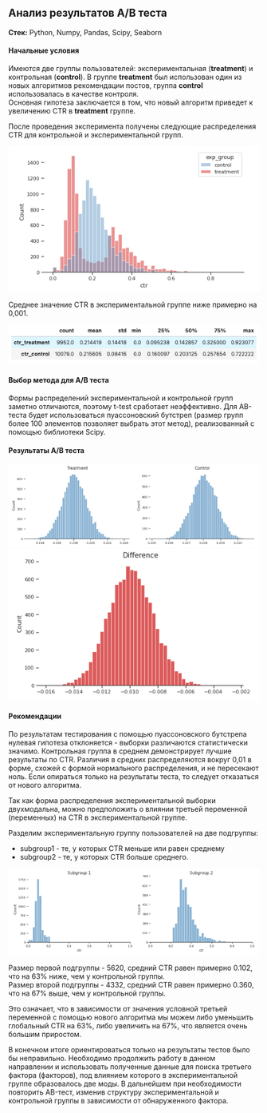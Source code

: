 ## Анализ результатов A/B теста

**Стек:** Python, Numpy, Pandas, Scipy, Seaborn

#### Начальные условия

Имеются две группы пользователей: экспериментальная (**treatment**) и контрольная (**control**).
В группе **treatment** был использован один из новых алгоритмов рекомендации постов, группа **control** использовалась в качестве контроля. <br>
Основная гипотеза заключается в том, что новый алгоритм приведет к увеличению CTR в **treatment** группе.

После проведения эксперимента получены следующие распределения CTR для контрольной и экспериментальной групп.

<img src='images/scr1.png'>

Среднее значение CTR в экспериментальной группе ниже примерно на 0,001.

<img src='images/scr2.png'>

#### Выбор метода для A/B теста
Формы распределений экспериментальной и контрольной групп заметно отличаются, поэтому t-test сработает неэффективно. Для AB-теста будет использоваться пуассоновский бутстреп (размер групп более 100 элементов позволяет выбрать этот метод), реализованный с помощью библиотеки Scipy. 

#### Результаты A/B теста

<img src='images/scr3.png'>

<img src='images/scr4.png'>

#### Рекомендации

По результатам тестирования с помощью пуассоновского бутстрепа нулевая гипотеза отклоняется - выборки различаются статистически значимо. Контрольная группа в среднем демонстрирует лучшие результаты по CTR. Различия в средних распределяются вокруг 0,01 в форме, схожей с формой нормального распределения, и не пересекают ноль. Если опираться только на результаты теста, то следует отказаться от нового алгоритма.

Так как форма распределения экспериментальной выборки двухмодальна, можно предположить о влиянии третьей переменной (переменных) на CTR в экспериментальной группе.

Разделим экспериментальную группу пользователей на две подгруппы:
- subgroup1 - те, у которых CTR меньше или равен среднему 
- subgroup2 - те, у которых CTR больше среднего. <br>

<img src='images/scr5.png'>

Размер первой подгруппы - 5620, средний CTR равен примерно 0.102, что на 63% ниже, чем у контрольной группы. <br>
Размер второй подгруппы - 4332, средний CTR равен примерно 0.360, что на 67% выше, чем у контрольной группы. <br>

Это означает, что в зависимости от значения условной третьей переменной с помощью нового алгоритма мы можем либо уменьшить глобальный CTR на 63%, либо увеличить на 67%, что является очень большим приростом. 

В конечном итоге ориентироваться только на результаты тестов было бы неправильно. Необходимо продолжить работу в данном направлении и использовать полученные данные для поиска третьего фактора (факторов), под влиянием которого в экспериментальной группе образовалось две моды. В дальнейшем при необходимости повторить AB-тест, изменив структуру экспериментальной и контрольной группы в зависимости от обнаруженного фактора.
